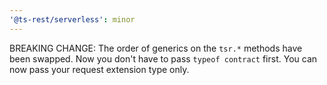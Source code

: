 ```yaml
---
'@ts-rest/serverless': minor
---
```


BREAKING CHANGE: The order of generics on the `tsr.*` methods have been swapped. Now you don't have to pass `typeof contract` first. You can now pass your request extension type only.
